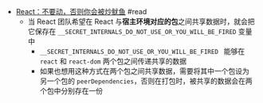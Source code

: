 - [React：不要动，否则你会被炒鱿鱼](https://segmentfault.com/a/1190000042097974) #read
	- 当 React 团队希望在 React 与**宿主环境对应的包**之间共享数据时，就会把它保存在 `__SECRET_INTERNALS_DO_NOT_USE_OR_YOU_WILL_BE_FIRED` 变量中
		- `__SECRET_INTERNALS_DO_NOT_USE_OR_YOU_WILL_BE_FIRED ` 能够在 `react` 和 `react-dom` 两个包之间传递共享的数据
		- 如果也想用这种方式在两个包之间共享数据，需要将其中一个包设为另一个包的 `peerDependencies`，否则在打包时，被共享的数据会在两个包中分别存在一份